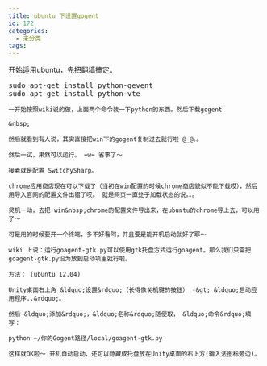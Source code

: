 ```yaml
---
title: ubuntu 下设置gogent
id: 172
categories:
  - 未分类
tags:
---
```


开始适用ubuntu，先把翻墙搞定。

<pre class="brush:bash">
sudo apt-get install python-gevent
sudo apt-get install python-vte</pre>

	一开始按照wiki说的做，上面两个命令装一下python的东西。然后下载gogent

	&nbsp;

	然后就看到有人说，其实直接把win下的gogent复制过去就行啦 @_@。。

	然后一试，果然可以运行。 =w= 省事了～

	接着就是配置 SwitchySharp。

	chrome应用商店现在可以下载了（当初在win配置的时候chrome商店貌似不能下载哎），然后用导入官网的配置文件出错了哎。 就是网页一直处于加载状态的说。。。

	灵机一动，去把 win&nbsp;chrome的配置文件导出来，在ubuntu的chrome导上去，可以用了～

	可是用的时候要开一个终端，多不好看阿，并且要是能开机启动就好了耶～

	wiki 上说：运行goagent-gtk.py可以使用gtk托盘方式运行goagent。那么我们只需把goagent-gtk.py设为放到启动项里就行啦。

	方法： (ubuntu 12.04)

	Unity桌面右上角 &ldquo;设置&rdquo;（长得像关机键的按钮） -&gt; &ldquo;启动应用程序..&rdquo;。

	然后 &ldquo;添加&rdquo;，&ldquo;名称&rdquo;随便取， &ldquo;命令&rdquo;填写：

	python ~/你的Gogent路径/local/goagent-gtk.py

	这样就OK啦～ 开机自动启动，还可以隐藏成托盘放在Unity桌面的右上方(输入法图标旁边)。